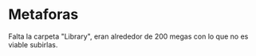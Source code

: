 # Metaforas

Falta la carpeta "Library", eran alrededor de 200 megas con lo que no es viable subirlas.
